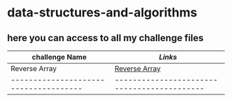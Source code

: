 # data-structures-and-algorithms

## here you can access to all my challenge files

**challenge Name**                   | *Links*
-------------------------------------|-------------------------------------------
Reverse Array                        |[Reverse Array](#/class-02)
-------------------------------------|-------------------------------------------


 
